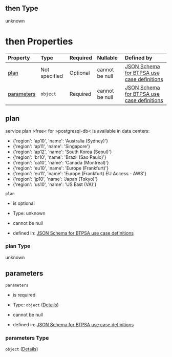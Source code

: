 ## then Type

unknown

# then Properties

| Property                  | Type          | Required | Nullable       | Defined by                                                                                                                                                                                                                                                                                             |
| :------------------------ | :------------ | :------- | :------------- | :----------------------------------------------------------------------------------------------------------------------------------------------------------------------------------------------------------------------------------------------------------------------------------------------------- |
| [plan](#plan)             | Not specified | Optional | cannot be null | [JSON Schema for BTPSA use case definitions](btpsa-usecase-properties-services-items-allof-1-then-allof-80-then-allof-0-then-properties-plan.md "undefined#/properties/services/items/allOf/1/then/allOf/80/then/allOf/0/then/properties/plan")                                                        |
| [parameters](#parameters) | `object`      | Required | cannot be null | [JSON Schema for BTPSA use case definitions](btpsa-usecase-properties-services-items-allof-1-then-allof-80-then-allof-0-then-properties-parameters.md "http://example.com/schemas/postgres-free-create.json#/properties/services/items/allOf/1/then/allOf/80/then/allOf/0/then/properties/parameters") |

## plan

service plan >free< for >postgresql-db< is available in data centers:

*   {'region': 'ap10', 'name': 'Australia (Sydney)'}
*   {'region': 'ap11', 'name': 'Singapore'}
*   {'region': 'ap12', 'name': 'South Korea (Seoul)'}
*   {'region': 'br10', 'name': 'Brazil (Sao Paulo)'}
*   {'region': 'ca10', 'name': 'Canada (Montreal)'}
*   {'region': 'eu10', 'name': 'Europe (Frankfurt)'}
*   {'region': 'eu11', 'name': 'Europe (Frankfurt) EU Access - AWS'}
*   {'region': 'jp10', 'name': 'Japan (Tokyo)'}
*   {'region': 'us10', 'name': 'US East (VA)'}

`plan`

*   is optional

*   Type: unknown

*   cannot be null

*   defined in: [JSON Schema for BTPSA use case definitions](btpsa-usecase-properties-services-items-allof-1-then-allof-80-then-allof-0-then-properties-plan.md "undefined#/properties/services/items/allOf/1/then/allOf/80/then/allOf/0/then/properties/plan")

### plan Type

unknown

## parameters



`parameters`

*   is required

*   Type: `object` ([Details](btpsa-usecase-properties-services-items-allof-1-then-allof-80-then-allof-0-then-properties-parameters.md))

*   cannot be null

*   defined in: [JSON Schema for BTPSA use case definitions](btpsa-usecase-properties-services-items-allof-1-then-allof-80-then-allof-0-then-properties-parameters.md "http://example.com/schemas/postgres-free-create.json#/properties/services/items/allOf/1/then/allOf/80/then/allOf/0/then/properties/parameters")

### parameters Type

`object` ([Details](btpsa-usecase-properties-services-items-allof-1-then-allof-80-then-allof-0-then-properties-parameters.md))
